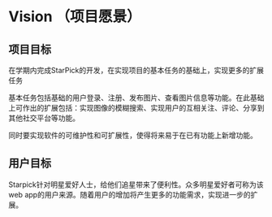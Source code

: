 # Vision （项目愿景）

## 项目目标
    
在学期内完成StarPick的开发，在实现项目的基本任务的基础上，实现更多的扩展任务

基本任务包括基础的用户登录、注册、发布图片、查看图片信息等功能。在此基础上可作出的扩展包括：实现图像的模糊搜索、实现用户的互相关注、评论、分享到其他社交平台等功能。

同时要实现软件的可维护性和可扩展性，使得将来易于在已有功能上新增功能。                                                                          
                                                                                  
## 用户目标

Starpick针对明星爱好人士，给他们追星带来了便利性。众多明星爱好者可称为该web app的用户来源。随着用户的增加将产生更多的功能需求，实现进一步的扩展。                                  